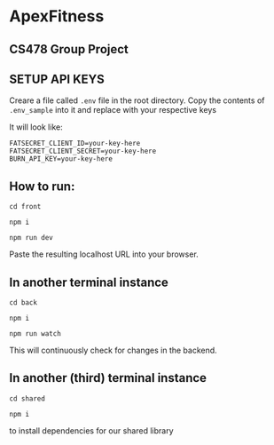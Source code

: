 # ApexFitness
## CS478 Group Project

## SETUP API KEYS
Creare a file called `.env` file in the root directory. Copy the contents of `.env_sample` into it and replace with your respective keys

It will look like:
```
FATSECRET_CLIENT_ID=your-key-here
FATSECRET_CLIENT_SECRET=your-key-here
BURN_API_KEY=your-key-here
```


## How to run: 
`cd front`

`npm i`

`npm run dev`

Paste the resulting localhost URL into your browser. 

## In another terminal instance

`cd back`

`npm i`

`npm run watch`

This will continuously check for changes in the backend.

## In another (third) terminal instance
`cd shared`

`npm i`

to install dependencies for our shared library